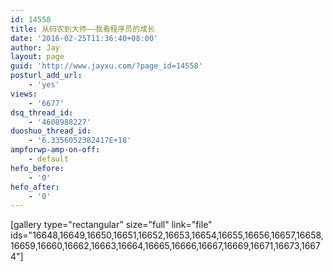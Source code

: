 ```yaml
---
id: 14558
title: 从码农到大师——我看程序员的成长
date: '2016-02-25T11:36:40+08:00'
author: Jay
layout: page
guid: 'http://www.jayxu.com/?page_id=14558'
posturl_add_url:
    - 'yes'
views:
    - '6677'
dsq_thread_id:
    - '4608988227'
duoshuo_thread_id:
    - '6.3356052382417E+18'
ampforwp-amp-on-off:
    - default
hefo_before:
    - '0'
hefo_after:
    - '0'
---
```


[gallery type="rectangular" size="full" link="file" ids="16648,16649,16650,16651,16652,16653,16654,16655,16656,16657,16658,16659,16660,16662,16663,16664,16665,16666,16667,16669,16671,16673,16674"]